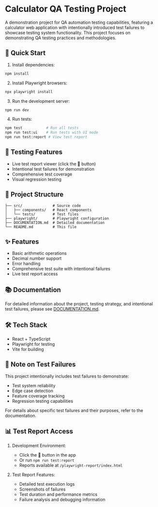 # Calculator QA Testing Project

A demonstration project for QA automation testing capabilities, featuring a calculator web application with intentionally introduced test failures to showcase testing system functionality. This project focuses on demonstrating QA testing practices and methodologies.

## 🚀 Quick Start

1. Install dependencies:
```bash
npm install
```

2. Install Playwright browsers:
```bash
npx playwright install
```

3. Run the development server:
```bash
npm run dev
```

4. Run tests:
```bash
npm test           # Run all tests
npm run test:ui    # Run tests with UI mode
npm run test:report # View test report
```

## 🧪 Testing Features

- Live test report viewer (click the 🧪 button)
- Intentional test failures for demonstration
- Comprehensive test coverage
- Visual regression testing

## 📁 Project Structure

```
├── src/              # Source code
│   ├── components/   # React components
│   └── tests/        # Test files
├── playwright/       # Playwright configuration
├── DOCUMENTATION.md  # Detailed documentation
└── README.md         # This file
```

## ✨ Features

- Basic arithmetic operations
- Decimal number support
- Error handling
- Comprehensive test suite with intentional failures
- Live test report access

## 📚 Documentation

For detailed information about the project, testing strategy, and intentional test failures, please see [DOCUMENTATION.md](./DOCUMENTATION.md).

## 🛠️ Tech Stack

- React + TypeScript
- Playwright for testing
- Vite for building

## 📝 Note on Test Failures

This project intentionally includes test failures to demonstrate:
- Test system reliability
- Edge case detection
- Feature coverage tracking
- Regression testing capabilities

For details about specific test failures and their purposes, refer to the documentation.

## 📊 Test Report Access

1. Development Environment:
   - Click the 🧪 button in the app
   - Or run `npm run test:report`
   - Reports available at `/playwright-report/index.html`

2. Test Report Features:
   - Detailed test execution logs
   - Screenshots of failures
   - Test duration and performance metrics
   - Failure analysis and debugging information 